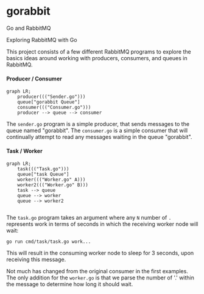 # gorabbit
Go and RabbitMQ

Exploring RabbitMQ with Go

This project consists of a few different RabbitMQ programs to explore the basics ideas
around working with producers, consumers, and queues in RabbitMQ.

#### Producer / Consumer

```mermaid
graph LR;
    producer((("Sender.go")))
    queue["gorabbit Queue"]
    consumer((("Consumer.go")))
    producer --> queue --> consumer
```

The `sender.go` program is a simple producer, that sends messages to the queue named "gorabbit". 
The `consumer.go` is a simple consumer that will continually attempt to read any messages waiting in the
queue "gorabbit".

#### Task / Worker

```mermaid
graph LR;
    task((("Task.go")))
    queue["task Queue"]
    worker((("Worker.go" A)))
    worker2((("Worker.go" B)))
    task --> queue
    queue --> worker
    queue --> worker2
    
```

The `task.go` program takes an argument where any `N` number of `.` represents work in terms of seconds
in which the receiving worker node will wait:

`go run cmd/task/task.go work...`

This will result in the consuming worker node to sleep for 3 seconds, upon receiving this message.

Not much has changed from the original consumer in the first examples. The only addition for the
`worker.go` is that we parse the number of '.' within the message to determine how long it should
wait.